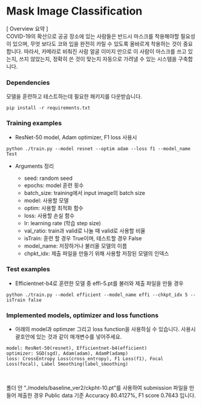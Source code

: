 # Mask Image Classification


[ Overview 요약 ]  
COVID-19의 확산으로 공공 장소에 있는 사람들은 반드시 마스크를 착용해야할 필요성이 있으며, 무엇 보다도 코와 입을 완전히 카릴 수 있도록 올바르게 착용하는 것이 중요합니다.
따라서, 카메라로 비춰진 사람 얼굴 이미지 만으로 이 사람이 마스크를 쓰고 있는지, 쓰지 않았는지, 정확히 쓴 것이 맞는지 자동으로 가려낼 수 있는 시스템을 구축합니다.  



### Dependencies

모델을 훈련하고 테스트하는데 필요한 패키지를 다운받습니다.

```console
pip install -r requirements.txt
```  



### Training examples

- ResNet-50 model, Adam optimizer, F1 loss 사용시

```console
python ./train.py --model resnet --optim adam --loss f1 --model_name Test

```  


- Arguments 정리

    - seed: random seed
    - epochs: model 훈련 횟수
    - batch_size: training에서 input image의 batch size
    - model: 사용할 모델
    - optim: 사용할 최적화 함수
    - loss: 사용할 손실 함수
    - lr: learning rate (학습 step size)
    - val_ratio: train과 valid로 나눌 때 valid로 사용할 비율
    - isTrain: 훈련 할 경우 True이며, 테스트할 경우 False
    - model_name: 저장하거나 불러올 모델의 이름
    - chpkt_idx: 제출 파일을 만들기 위해 사용할 저장된 모델의 인덱스  



### Test examples

- Efficientnet-b4로 훈련한 모델 중 effi-5.pt를 불러와 제출 파일을 만들 경우

```console
python ./train.py --model efficient --model_name effi --chkpt_idx 5 --isTrain false
```  



### Implemented models, optimizer and loss functions

- 아래의 model과 optimzer 그리고 loss function을 사용하실 수 있습니다. 사용시 괄호안에 있는 것과 같이 매개변수를 넣어주세요.

```text
model: ResNet-50(resnet), Efficientnet-b4(efficient)
optimizer: SGD(sgd), Adam(adam), AdamP(adamp)
loss: CrossEntropy Loss(cross_entropy), F1 Loss(f1), Focal Loss(focal), Label Smoothing(label_smoothing)
```

<br/>

폴더 안 "./models/baseline_ver2/ckpht-10.pt"를 사용하여 submission 파일을 만들어 제출한 경우 Public data 기준 Accuracy 80.4127%, F1 score 0.7643 입니다.
